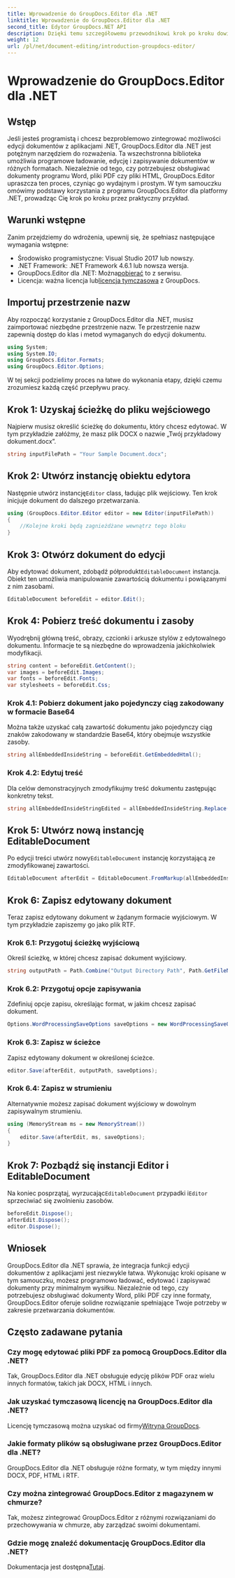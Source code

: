 ```yaml
---
title: Wprowadzenie do GroupDocs.Editor dla .NET
linktitle: Wprowadzenie do GroupDocs.Editor dla .NET
second_title: Edytor GroupDocs.NET API
description: Dzięki temu szczegółowemu przewodnikowi krok po kroku dowiesz się, jak używać programu GroupDocs.Editor dla platformy .NET do programowej edycji dokumentów.
weight: 12
url: /pl/net/document-editing/introduction-groupdocs-editor/
---
```


# Wprowadzenie do GroupDocs.Editor dla .NET

## Wstęp 
Jeśli jesteś programistą i chcesz bezproblemowo zintegrować możliwości edycji dokumentów z aplikacjami .NET, GroupDocs.Editor dla .NET jest potężnym narzędziem do rozważenia. Ta wszechstronna biblioteka umożliwia programowe ładowanie, edycję i zapisywanie dokumentów w różnych formatach. Niezależnie od tego, czy potrzebujesz obsługiwać dokumenty programu Word, pliki PDF czy pliki HTML, GroupDocs.Editor upraszcza ten proces, czyniąc go wydajnym i prostym. W tym samouczku omówimy podstawy korzystania z programu GroupDocs.Editor dla platformy .NET, prowadząc Cię krok po kroku przez praktyczny przykład.
## Warunki wstępne
Zanim przejdziemy do wdrożenia, upewnij się, że spełniasz następujące wymagania wstępne:
- Środowisko programistyczne: Visual Studio 2017 lub nowszy.
- .NET Framework: .NET Framework 4.6.1 lub nowsza wersja.
-  GroupDocs.Editor dla .NET: Można[pobierać](https://releases.groupdocs.com/editor/net/) to z serwisu.
-  Licencja: ważna licencja lub[licencja tymczasowa](https://purchase.groupdocs.com/temporary-license/) z GroupDocs.
## Importuj przestrzenie nazw
Aby rozpocząć korzystanie z GroupDocs.Editor dla .NET, musisz zaimportować niezbędne przestrzenie nazw. Te przestrzenie nazw zapewnią dostęp do klas i metod wymaganych do edycji dokumentu.
```csharp
using System;
using System.IO;
using GroupDocs.Editor.Formats;
using GroupDocs.Editor.Options;
```

W tej sekcji podzielimy proces na łatwe do wykonania etapy, dzięki czemu zrozumiesz każdą część przepływu pracy.
## Krok 1: Uzyskaj ścieżkę do pliku wejściowego
Najpierw musisz określić ścieżkę do dokumentu, który chcesz edytować. W tym przykładzie załóżmy, że masz plik DOCX o nazwie „Twój przykładowy dokument.docx”.
```csharp
string inputFilePath = "Your Sample Document.docx";
```
## Krok 2: Utwórz instancję obiektu edytora
 Następnie utwórz instancję`Editor` class, ładując plik wejściowy. Ten krok inicjuje dokument do dalszego przetwarzania.
```csharp
using (GroupDocs.Editor.Editor editor = new Editor(inputFilePath))
{
    //Kolejne kroki będą zagnieżdżane wewnątrz tego bloku
}
```
## Krok 3: Otwórz dokument do edycji
 Aby edytować dokument, zdobądź półprodukt`EditableDocument` instancja. Obiekt ten umożliwia manipulowanie zawartością dokumentu i powiązanymi z nim zasobami.
```csharp
EditableDocument beforeEdit = editor.Edit();
```
## Krok 4: Pobierz treść dokumentu i zasoby
Wyodrębnij główną treść, obrazy, czcionki i arkusze stylów z edytowalnego dokumentu. Informacje te są niezbędne do wprowadzenia jakichkolwiek modyfikacji.
```csharp
string content = beforeEdit.GetContent();
var images = beforeEdit.Images;
var fonts = beforeEdit.Fonts;
var stylesheets = beforeEdit.Css;
```
### Krok 4.1: Pobierz dokument jako pojedynczy ciąg zakodowany w formacie Base64
Można także uzyskać całą zawartość dokumentu jako pojedynczy ciąg znaków zakodowany w standardzie Base64, który obejmuje wszystkie zasoby.
```csharp
string allEmbeddedInsideString = beforeEdit.GetEmbeddedHtml();
```
### Krok 4.2: Edytuj treść
Dla celów demonstracyjnych zmodyfikujmy treść dokumentu zastępując konkretny tekst.
```csharp
string allEmbeddedInsideStringEdited = allEmbeddedInsideString.Replace("Subtitle", "Edited subtitle");
```
## Krok 5: Utwórz nową instancję EditableDocument
 Po edycji treści utwórz nowy`EditableDocument` instancję korzystającą ze zmodyfikowanej zawartości.
```csharp
EditableDocument afterEdit = EditableDocument.FromMarkup(allEmbeddedInsideStringEdited, null);
```
## Krok 6: Zapisz edytowany dokument
Teraz zapisz edytowany dokument w żądanym formacie wyjściowym. W tym przykładzie zapiszemy go jako plik RTF.
### Krok 6.1: Przygotuj ścieżkę wyjściową
Określ ścieżkę, w której chcesz zapisać dokument wyjściowy.
```csharp
string outputPath = Path.Combine("Output Directory Path", Path.GetFileNameWithoutExtension(inputFilePath) + ".rtf");
```
### Krok 6.2: Przygotuj opcje zapisywania
Zdefiniuj opcje zapisu, określając format, w jakim chcesz zapisać dokument.
```csharp
Options.WordProcessingSaveOptions saveOptions = new WordProcessingSaveOptions(WordProcessingFormats.Rtf);
```
### Krok 6.3: Zapisz w ścieżce
Zapisz edytowany dokument w określonej ścieżce.
```csharp
editor.Save(afterEdit, outputPath, saveOptions);
```
### Krok 6.4: Zapisz w strumieniu
Alternatywnie możesz zapisać dokument wyjściowy w dowolnym zapisywalnym strumieniu.
```csharp
using (MemoryStream ms = new MemoryStream())
{
    editor.Save(afterEdit, ms, saveOptions);
}
```
## Krok 7: Pozbądź się instancji Editor i EditableDocument
 Na koniec posprzątaj, wyrzucając`EditableDocument` przypadki i`Editor` sprzeciwiać się zwolnieniu zasobów.
```csharp
beforeEdit.Dispose();
afterEdit.Dispose();
editor.Dispose();
```

## Wniosek
GroupDocs.Editor dla .NET sprawia, że integracja funkcji edycji dokumentów z aplikacjami jest niezwykle łatwa. Wykonując kroki opisane w tym samouczku, możesz programowo ładować, edytować i zapisywać dokumenty przy minimalnym wysiłku. Niezależnie od tego, czy potrzebujesz obsługiwać dokumenty Word, pliki PDF czy inne formaty, GroupDocs.Editor oferuje solidne rozwiązanie spełniające Twoje potrzeby w zakresie przetwarzania dokumentów.
## Często zadawane pytania
### Czy mogę edytować pliki PDF za pomocą GroupDocs.Editor dla .NET?
Tak, GroupDocs.Editor dla .NET obsługuje edycję plików PDF oraz wielu innych formatów, takich jak DOCX, HTML i innych.
### Jak uzyskać tymczasową licencję na GroupDocs.Editor dla .NET?
 Licencję tymczasową można uzyskać od firmy[Witryna GroupDocs](https://purchase.groupdocs.com/temporary-license/).
### Jakie formaty plików są obsługiwane przez GroupDocs.Editor dla .NET?
GroupDocs.Editor dla .NET obsługuje różne formaty, w tym między innymi DOCX, PDF, HTML i RTF.
### Czy można zintegrować GroupDocs.Editor z magazynem w chmurze?
Tak, możesz zintegrować GroupDocs.Editor z różnymi rozwiązaniami do przechowywania w chmurze, aby zarządzać swoimi dokumentami.
### Gdzie mogę znaleźć dokumentację GroupDocs.Editor dla .NET?
Dokumentacja jest dostępna[Tutaj](https://tutorials.groupdocs.com/editor/net/).